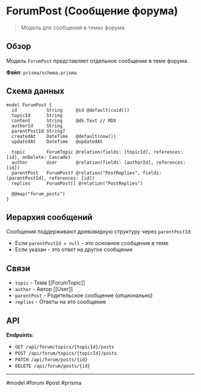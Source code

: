 # ForumPost (Сообщение форума)

> Модель для сообщений в темах форума

## Обзор

Модель `ForumPost` представляет отдельное сообщение в теме форума.

**Файл**: `prisma/schema.prisma`

## Схема данных

```prisma
model ForumPost {
  id           String     @id @default(cuid())
  topicId      String
  content      String     @db.Text // MDX
  authorId     String
  parentPostId String?
  createdAt    DateTime   @default(now())
  updatedAt    DateTime   @updatedAt
  
  topic        ForumTopic @relation(fields: [topicId], references: [id], onDelete: Cascade)
  author       User       @relation(fields: [authorId], references: [id])
  parentPost   ForumPost? @relation("PostReplies", fields: [parentPostId], references: [id])
  replies      ForumPost[] @relation("PostReplies")
  
  @@map("forum_posts")
}
```

## Иерархия сообщений

Сообщения поддерживают древовидную структуру через `parentPostId`:
- Если `parentPostId = null` - это основное сообщение в теме
- Если указан - это ответ на другое сообщение

## Связи

- `topic` - Тема [[ForumTopic]]
- `author` - Автор [[User]]
- `parentPost` - Родительское сообщение (опционально)
- `replies` - Ответы на это сообщение

## API

**Endpoints**:
- `GET /api/forum/topics/{topicId}/posts`
- `POST /api/forum/topics/{topicId}/posts`
- `PATCH /api/forum/posts/{id}`
- `DELETE /api/forum/posts/{id}`

---

#model #forum #post #prisma


